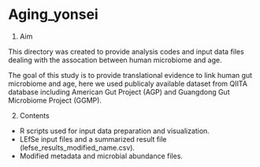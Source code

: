 # Aging_yonsei

1. Aim

This directory was created to provide analysis codes and input data files dealing with the assocation between human microbiome and age. 

The goal of this study is to provide translational evidence to link human gut microbiome and age,
here we used publicaly available dataset from QIITA database including American Gut Project (AGP) and Guangdong Gut Microbiome Project (GGMP).



2. Contents
- R scripts used for input data preparation and visualization.
- LEfSe input files and a summarized result file (lefse_results_modified_name.csv).
- Modified metadata and microbial abundance files.
